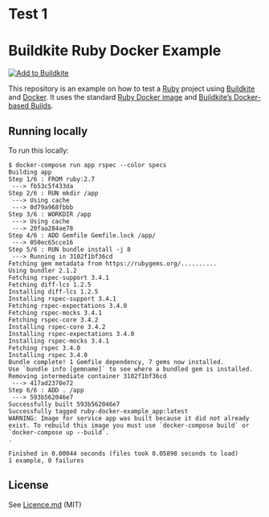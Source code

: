 # Test 1

# Buildkite Ruby Docker Example

[![Add to Buildkite](https://buildkite.com/button.svg)](https://buildkite.com/new)

This repository is an example on how to test a [Ruby](https://www.ruby-lang.org/en/) project using [Buildkite](https://buildkite.com/) and [Docker](https://docker.com/). It uses the standard [Ruby Docker image](https://hub.docker.com/_/ruby/) and [Buildkite’s Docker-based Builds](https://buildkite.com/docs/guides/docker-containerized-builds).

## Running locally

To run this locally:

```
$ docker-compose run app rspec --color specs
Building app
Step 1/6 : FROM ruby:2.7
 ---> fb53c5f433da
Step 2/6 : RUN mkdir /app
 ---> Using cache
 ---> 0d79a968fbbb
Step 3/6 : WORKDIR /app
 ---> Using cache
 ---> 20faa284ae78
Step 4/6 : ADD Gemfile Gemfile.lock /app/
 ---> 050ec65cce16
Step 5/6 : RUN bundle install -j 8
 ---> Running in 3102f1bf36cd
Fetching gem metadata from https://rubygems.org/..........
Using bundler 2.1.2
Fetching rspec-support 3.4.1
Fetching diff-lcs 1.2.5
Installing diff-lcs 1.2.5
Installing rspec-support 3.4.1
Fetching rspec-expectations 3.4.0
Fetching rspec-mocks 3.4.1
Fetching rspec-core 3.4.2
Installing rspec-core 3.4.2
Installing rspec-expectations 3.4.0
Installing rspec-mocks 3.4.1
Fetching rspec 3.4.0
Installing rspec 3.4.0
Bundle complete! 1 Gemfile dependency, 7 gems now installed.
Use `bundle info [gemname]` to see where a bundled gem is installed.
Removing intermediate container 3102f1bf36cd
 ---> 417ad2370e72
Step 6/6 : ADD . /app
 ---> 593b562046e7
Successfully built 593b562046e7
Successfully tagged ruby-docker-example_app:latest
WARNING: Image for service app was built because it did not already exist. To rebuild this image you must use `docker-compose build` or `docker-compose up --build`.
.

Finished in 0.00044 seconds (files took 0.05898 seconds to load)
1 example, 0 failures
```

## License

See [Licence.md](Licence.md) (MIT)
